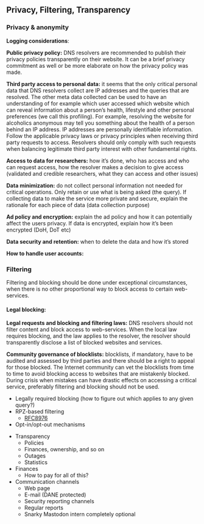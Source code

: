 
## Privacy, Filtering, Transparency

### Privacy & anonymity
**Logging considerations**:

**Public privacy policy:** DNS resolvers are recommended to publish their privacy policies transparently on their website. It can be a brief privacy commitment as well or be more elaborate on how the privacy policy was made.

**Third party access to personal data:** it seems that the only critical personal data that DNS resolvers collect are IP addresses and the queries that are resolved. The other meta data collected can be used to have an understanding of for example which user accessed which website which can reveal information about a person’s health, lifestyle and other personal preferences (we call this profiling). For example, resolving the website for alcoholics anonymous may tell you something about the health of a person behind an IP address. IP addresses are personally identifiable information. Follow the applicable privacy laws or privacy principles when receiving third party requests to access. Resolvers should only comply with such requests when balancing legitimate third party interest with other fundamental rights. 

**Access to data for researchers:** how it’s done, who has access and who can request access, how the resolver makes a decision to give access (validated and credible researchers, what they can access and other issues) 

**Data minimization:** do not collect personal information not needed for critical operations.  Only retain or use what is being asked (the query). If collecting data to make the service more private and secure, explain the rationale for each piece of data (data collection purpose) 

**Ad policy and encryption:** explain the ad policy and how it can potentially affect the users privacy. If data is encrypted, explain how it’s been encrypted (DoH, DoT etc)

**Data security and retention:** when to delete the data and how it’s stored

**How to handle user accounts:**

### Filtering
Filtering and blocking should be done under exceptional circumstances, when there is no other proportional way to block access to certain web-services.  

#### Legal blocking: 
**Legal requests and blocking and filtering laws:** DNS resolvers should not filter content and block access to web-services. When the local law requires blocking, and the law applies to the resolver, the resolver should transparently disclose a list of blocked websites and services. 

**Community governance of blocklists:** blocklists, if mandatory, have to be audited and assessed by third parties and there should be a right to appeal for those blocked. The Internet community can vet the blocklists from time to time to avoid blocking access to websites that are mistakenly blocked. During crisis when mistakes can have drastic effects on accessing a critical service, preferably filtering and blocking should not be used. 

  - Legally required blocking (how to figure out which applies to any given query?)
  - RPZ-based filtering
      - [RFC8976](https://www.rfc-editor.org/rfc/rfc8976.html)
  - Opt-in/opt-out mechanisms
* Transparency
  - Policies
  - Finances, ownership, and so on
  - Outages
  - Statistics
* Finances
  - How to pay for all of this?
* Communication channels
  - Web page
  - E-mail (DANE protected)
  - Security reporting channels
  - Regular reports
  - Snarky Mastodon intern completely optional
